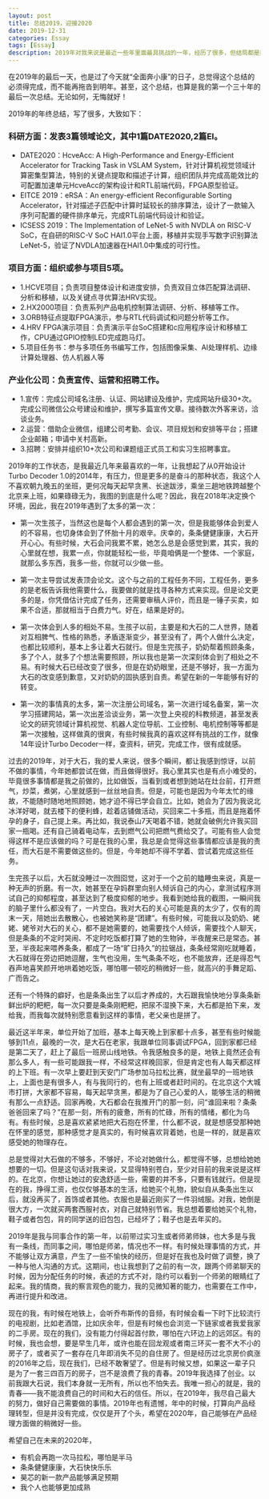 ```yaml
---
layout: post
title: 总结2019，迎接2020
date: 2019-12-31
categories: Essay
tags: [Essay]
description: 2019年对我来说是最近一些年里面最具挑战的一年，经历了很多，但结局都是好的。人们总说，向上的路总是很艰难，所以，我也可以说，2019年，我没有虚度光阴，我应该是在向上走，而不是原地踏步。
---
```


在2019年的最后一天，也是过了今天就“全面奔小康”的日子，总觉得这个总结的必须得完成，而不能再拖沓到明年。甚至，这个总结，也算是我的第一个三十年的最后一次总结。无论如何，无悔就好！

2019年的年终总结，写了很多，大致如下：

### 科研方面：发表3篇领域论文，其中1篇DATE2020,2篇EI。

- DATE2020：HcveAcc: A High-Performance and Energy-Efficient Accelerator for Tracking Task in VSLAM System，针对计算机视觉领域计算密集型算法，特别的关键点提取和描述子计算，组织团队并完成高能效比的可配置加速单元HcveAcc的架构设计和RTL前端代码，FPGA原型验证。
- EITCE 2019：eRSA：An energy-efficient Reconfigurable Sorting Accelerator，针对描述子匹配中计算时延较长的排序算法，设计了一款输入序列可配置的硬件排序单元，完成RTL前端代码设计和验证。
- ICSESS 2019：The Implementation of LeNet-5 with NVDLA on RISC-V SoC，在自研的RISC-V SoC HAI1.0平台上面，移植并实现手写数字识别算法LeNet-5，验证了NVDLA加速器在HAI1.0中集成的可行性。

### 项目方面：组织或参与项目5项。

- 1.HCVE项目；负责项目整体设计和进度安排，负责双目立体匹配算法调研、分析和移植，以及关键点寻优算法HRV实现。
- 2.HX2000项目：负责系列产品电机控制算法调研、分析、移植等工作。
- 3.ORB特征点提取FPGA演示，参与RTL代码调试和问题分析等工作。
- 4.HRV FPGA演示项目：负责演示平台SoC搭建和c应用程序设计和移植工作，CPU通过GPIO控制LED完成跑马灯。
- 5.项目任务书：参与多项任务书编写工作，包括图像采集、AI处理样机、边缘计算处理器、仿人机器人等

### 产业化公司：负责宣传、运营和招聘工作。

- 1.宣传：完成公司域名注册、认证、网站建设及维护，完成网站升级30+次。完成公司微信公众号建设和维护，撰写多篇宣传文章。接待数次外客来访，洽谈业务。
- 2.运营：借助企业微信，组建公司考勤、会议、项目规划和安排等平台；搭建企业邮箱；申请中关村高新。
- 3.招聘：安排并组织10+次公司和课题组正式员工和实习生招聘事宜。

2019年的工作状态，是我最近几年来最喜欢的一年，让我想起了从0开始设计Turbo Decoder 1.0的2014年，有压力，但是更多的是奋斗的那种状态，我这个人不喜欢朝九晚五的坐班，更何况每天起早贪黑、长途跋涉，乘坐三趟地铁跨越整个北京来上班，如果碌碌无为，我图的到底是什么呢？因此，我在2018年决定换个环境，因此，我在2019年遇到了太多的第一次：

- 第一次生孩子，当然这也是每个人都会遇到的第一次，但是我能够体会到爱人的不容易，也切身体会到了怀胎十月的艰辛。庆幸的，条条健健康康，大石开开心心。有些时候，大石会问我累不累，她怎么总是会感觉到累，其实，我的心里就在想，我累一点，你就能轻松一些，毕竟咱俩是一个整体、一个家庭，就那么多东西，我多一些，你就可以少做一些。

- 第一次主导尝试发表顶会论文。这个与之前的工程任务不同，工程任务，更多的是老板告诉我他需要什么，我要做的就是找寻各种方式来实现。但是论文更多的是，你凭借估计完成了任务，还需要审稿人评价，而且是一锤子买卖，如果不合适，那就相当于白费力气。好在，结果是好的。

- 第一次体会到人多的相处不易。生孩子以前，主要是和大石的二人世界，随着对互相脾气、性格的熟悉，矛盾逐渐变少，甚至没有了，两个人做什么决定，也都比较顺利，基本上多让着大石就行。但是生完孩子，奶奶帮着照顾条条，多了个人，就多了个想法需要照顾，所以我也是第一次深刻体会到了相处之不易。有时候大石已经改变了很多，但是在奶奶眼里，还是不够好，我一方面为大石的改变感到歉意，又对奶奶的固执感到自责。希望在新的一年能够有好的转变。

- 第一次的事情真的太多，第一次注册公司域名，第一次进行域名备案，第一次学习搭建网站，第一次出差洽谈业务，第一次登上央视的科教频道，甚至发表论文的研究领域计算机视觉、机器人定位导航、工业控制、电机控制等等都是第一次接触，这样做真的很爽，有些时候我真的喜欢这样有挑战的工作，就像14年设计Turbo Decoder一样，查资料，研究，完成工作，很有成就感。

过去的2019年，对于大石，我的爱人来说，很多个瞬间，都让我感到惊讶，以前不做的事情，今年她都尝试在做，而且做得很好。我心里其实也是有点小难受的，毕竟很多事情都是我之前做的，比如做饭，当看到或者想到她站在灶台前，打开燃气，炒菜，煮粥，心里就感到一丝丝地自责。但是，可能也是因为今年太忙的缘故，不能随时随地地照顾她，她才迫不得已学会自立。比如，她会为了因为我说北冰洋好喝，就去楼下的便利蜂，趁着店铺做活动，买回来二十多瓶，而且是拖着怀孕的身子，自己提上来。再比如，我说泰山7天喝着不错，她就会破例允许我买回家一瓶喝。还有自己骑着电动车，去到燃气公司把燃气费给交了。可能有些人会觉得这样不是应该做的吗？可是在我的心里，我总是会觉得这些事情都应该是我的责任，而大石是不需要做这些的。但是，今年她却不得不学着、尝试着完成这些任务。

生完孩子以后，大石就没睡过一次囫囵觉，这对于一个之前的瞌睡虫来说，真是一种无声的折磨。有一次，她甚至在孕妈群里向别人倾诉自己的内心，拿测试程序测试自己的抑郁程度，甚至达到了极度抑郁的地步。我看到她给我的截图，一瞬间我的脑子里什么都没有了，一片空白。我对大石的关心可能是真的太少了，仅有的周末一天，陪她出去散散心，也被她笑称是“团建”。有些时候，可能我以及奶奶、姥姥、姥爷对大石的关心，都不是她需要的，她需要找个人倾诉，需要找个人聊天，但是条条的不定时哭闹、不定时吃饭都打算了她的生物钟，半夜醒来已是常态。甚至，半夜起来喂养条条，都成了一场“旷日持久”的拉锯战，条条经常刚吃就睡着，大石就得在旁边把她逗醒，生气也没用，生气条条不吃，也不能放弃，还是得忍气吞声地喜笑颜开地哄着她吃饭，哪怕哪一顿吃的稍微好一些，就高兴的手舞足蹈、广而告之。

还有一个特殊的癖好，也是条条出生了以后才养成的，大石跟我愉快地分享条条新鲜出炉的粑粑，每一次只要是条条刚粑粑，把尿不湿换下来，大石都是拍下来，发给我，而我每次就特别愿意看到这样的事情，老父亲也是拼了。

最近这半年来，单位开始了加班，基本上每天晚上到家都十点多，甚至有些时候能够到11点，最晚的一次，是大石在老家，我跟单位同事调试FPGA，回到家都已经是第二天了，赶上了最后一班房山线地铁。令我感触良多的是，地铁上竟然还会有那么多人，有一些可能跟我一样，不经常这样晚回家，但是肯定也有人每天都这样的上下班。有一次早上要赶到天安门广场参加马拉松比赛，就坐最早的一班地铁上，上面也是有很多人，有与我同行的，也有上班或者赶时间的。在北京这个大城市打拼，大家都不容易，每天起早贪黑，都是为了自己心爱的人，能够生活的稍微有那么一点舒适。回家再晚，大石都会在我推开门的那一刻，问“谁回来啦？条条爸爸回来了吗？”在那一刻，所有的疲惫，所有的忙碌，所有的情绪，都化为乌有。有些时候，总是喜欢紧紧地把大石抱在怀里，什么都不说，就是想感受那种她在怀里的感觉，那种感觉才是真实的，有时候喜欢背着她，也是一样的，就是喜欢感受她的物理存在。

总是觉得对大石做的不够多，不够好，不论对她做什么，都觉得不够，总想给她她想要的一切。但是这句话对我来说，又显得特别苍白，至少对目前的我来说是这样的。在北京，你想让她过的安逸舒适一些，需要的并不多，只要有钱就行。但是现在的我，挣得工资，也仅仅够基本的生活，给她买个礼物，貌似自从条条出生以后，就没再买了，首饰或者其他。衣服也是最近刚买了一件羽绒服。对我，她倒是很大方，一次就买两套西服衬衣，对自己就特别节省。我总想着要给她买个礼物，鞋子或者包包，背的同学送的旧包包，已经坏了；鞋子也是去年买的。

2019年是我与同事合作的第一年，以前带过实习生或者师弟师妹，也大多是与我有一条线，而同事之间，哪怕是师弟，情况也不一样。有时候处理事情的方式，并不能够让双方满意，产生了一些不愉快的经历，但是好在我也及时做了调整，换了一种与他人沟通的方式。这期间，也让我想到了之前的有一次，跟两个师弟聊天的时候，因为分配任务的时候，表述的方式不对，隐约可以看到一个师弟的眼睛红了起来。我的情商，我的察言观色的能力，我的见微知著的能力，也需要在工作中，再进行提升和改进。

现在的我，有时候在地铁上，会听乔布斯传的音频，有时候会看一下时下比较流行的电视剧，比如老酒馆，比如庆余年，但是有时候也会浏览一下链家或者我爱我家的二手房。现在的我们，没有能力付得起首付款，哪怕在六环边上的远郊区。有的时候，我也会想，要是早生几年，或许也能在回龙观或者南三环买一套不大不小的房子了，或者买了一套存在几年即消失不见的自住房了。但是经历过北京房价疯涨的2016年之后，现在我们，已经不敢奢望了。但是有时候又想，如果这一辈子只是为了一套三四百万的房子，岂不是浪费了我的青春。2019年我选择了创业。以前我跟大石说，我们本身就一无所有，所以也不怕失去。我唯一担心的就是，我的青春——我不能浪费自己的时间和大石的信任。所以，在2019年，我尽自己最大的努力，做好自己需要做的事情。2019年也有遗憾，年中的时候，打算向产品经理转型，但是并没有完成，仅仅是开了个头，希望在2020年，自己能够在产品经理方面做的稍微好一些。


希望自己在未来的2020年，
- 有机会再跑一次马拉松，哪怕是半马
- 条条健健康康，大石快快乐乐
- 昊芯的新一款产品能够满足预期
- 我个人也能够更加成熟




































